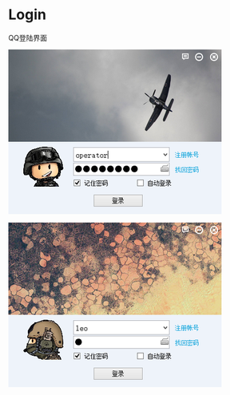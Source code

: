 # Login
QQ登陆界面

![示例图片](https://github.com/mygit03/Login/blob/master/rename/1.png)

![示例图片](https://github.com/mygit03/Login/blob/master/rename/2.png)
